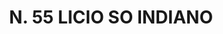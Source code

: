 ---
title: "N. 55 LICIO SO INDIANO"
plant-name: "N. 55"
plant-number: "055"
plant-xml: "/assets/xml/plant055.xml"
plant-img1: "/assets/img/plant055_verso.jpg"
plant-img2: "/assets/img/plant055.jpg"
plant-title: "N. 55 LICIO SO INDIANO"
plant-taxon-link: ""
plant-taxon-link: ""
layout: single-xml
---